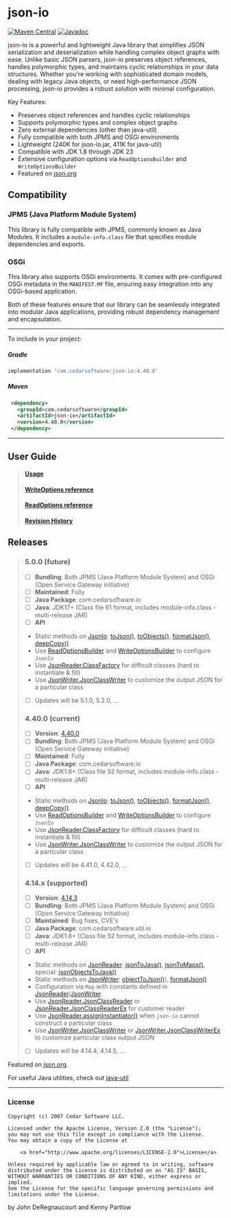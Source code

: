 json-io
=======
[![Maven Central](https://badgen.net/maven/v/maven-central/com.cedarsoftware/json-io)](https://central.sonatype.com/search?q=json-io&namespace=com.cedarsoftware)
[![Javadoc](https://javadoc.io/badge/com.cedarsoftware/json-io.svg)](http://www.javadoc.io/doc/com.cedarsoftware/json-io)

json-io is a powerful and lightweight Java library that simplifies JSON serialization and deserialization while handling complex object graphs with ease. Unlike basic JSON parsers, json-io preserves object references, handles polymorphic types, and maintains cyclic relationships in your data structures. Whether you're working with sophisticated domain models, dealing with legacy Java objects, or need high-performance JSON processing, json-io provides a robust solution with minimal configuration.

Key Features:
- Preserves object references and handles cyclic relationships
- Supports polymorphic types and complex object graphs
- Zero external dependencies (other than java-util)
- Fully compatible with both JPMS and OSGi environments
- Lightweight (240K for json-io.jar, 411K for java-util)
- Compatible with JDK 1.8 through JDK 23
- Extensive configuration options via `ReadOptionsBuilder` and `WriteOptionsBuilder`
- Featured on [json.org](http://json.org)
## Compatibility

### JPMS (Java Platform Module System)

This library is fully compatible with JPMS, commonly known as Java Modules. It includes a `module-info.class` file that
specifies module dependencies and exports.

### OSGi

This library also supports OSGi environments. It comes with pre-configured OSGi metadata in the `MANIFEST.MF` file, ensuring easy integration into any OSGi-based application.

Both of these features ensure that our library can be seamlessly integrated into modular Java applications, providing robust dependency management and encapsulation.

___
To include in your project:
##### Gradle
```groovy
implementation 'com.cedarsoftware:json-io:4.40.0'
```

##### Maven
```xml
 <dependency>
   <groupId>com.cedarsoftware</groupId>
   <artifactId>json-io</artifactId>
   <version>4.40.0</version>
 </dependency>
```
___

## User Guide
>#### [Usage](/user-guide.md)
>#### [WriteOptions reference](/user-guide-writeOptions.md)
>#### [ReadOptions reference](/user-guide-readOptions.md)
>#### [Revision History](/changelog.md)

## Releases
>### 5.0.0 (future)
>- [ ] **Bundling**: Both JPMS (Java Platform Module System) and OSGi (Open Service Gateway initiative)
>- [ ] **Maintained**: Fully
>- [ ] **Java Package**: com.cedarsoftware.io
>- [ ] **Java**: JDK17+ (Class file 61 format, includes module-info.class - multi-release JAR)
>- [ ] **API**
   >  - Static methods on [JsonIo](https://www.javadoc.io/doc/com.cedarsoftware/json-io/latest/com/cedarsoftware/io/JsonIo.html): [toJson()](https://www.javadoc.io/static/com.cedarsoftware/json-io/4.40.0/com/cedarsoftware/io/JsonIo.html#toJson(java.lang.Object,com.cedarsoftware.io.WriteOptions)), [toObjects()](https://www.javadoc.io/static/com.cedarsoftware/json-io/4.40.0/com/cedarsoftware/io/JsonIo.html#toObjects(java.lang.String,com.cedarsoftware.io.ReadOptions,java.lang.Class)), [formatJson()](https://www.javadoc.io/static/com.cedarsoftware/json-io/4.40.0/com/cedarsoftware/io/JsonIo.html#formatJson(java.lang.String,com.cedarsoftware.io.ReadOptions,com.cedarsoftware.io.WriteOptions)), [deepCopy()](https://www.javadoc.io/static/com.cedarsoftware/json-io/4.40.0/com/cedarsoftware/io/JsonIo.html#deepCopy(java.lang.Object,com.cedarsoftware.io.ReadOptions,com.cedarsoftware.io.WriteOptions))
>  - Use [ReadOptionsBuilder](/user-guide-readOptions.md) and [WriteOptionsBuilder](/user-guide-writeOptions.md) to configure `JsonIo`
>  - Use [JsonReader.ClassFactory](https://www.javadoc.io/static/com.cedarsoftware/json-io/4.40.0/com/cedarsoftware/io/JsonReader.ClassFactory.html) for difficult classes (hard to instantiate & fill)
>  - Use [JsonWriter.JsonClassWriter](https://www.javadoc.io/static/com.cedarsoftware/json-io/4.40.0/com/cedarsoftware/io/JsonWriter.JsonClassWriter.html) to customize the output JSON for a particular class
>- [ ] Updates will be 5.1.0, 5.2.0, ...
>### 4.40.0 (current)
>- [ ] **Version**: [4.40.0](https://www.javadoc.io/doc/com.cedarsoftware/json-io/4.40.0/index.html)
>- [ ] **Bundling**: Both JPMS (Java Platform Module System) and OSGi (Open Service Gateway initiative)
>- [ ] **Maintained**: Fully
>- [ ] **Java Package**: com.cedarsoftware.io
>- [ ] **Java**: JDK1.8+ (Class file 52 format, includes module-info.class - multi-release JAR)
>- [ ] **API**
>  - Static methods on [JsonIo](https://www.javadoc.io/doc/com.cedarsoftware/json-io/latest/com/cedarsoftware/io/JsonIo.html): [toJson()](https://www.javadoc.io/static/com.cedarsoftware/json-io/4.40.0/com/cedarsoftware/io/JsonIo.html#toJson(java.lang.Object,com.cedarsoftware.io.WriteOptions)), [toObjects()](https://www.javadoc.io/static/com.cedarsoftware/json-io/4.40.0/com/cedarsoftware/io/JsonIo.html#toObjects(java.lang.String,com.cedarsoftware.io.ReadOptions,java.lang.Class)), [formatJson()](https://www.javadoc.io/static/com.cedarsoftware/json-io/4.40.0/com/cedarsoftware/io/JsonIo.html#formatJson(java.lang.String,com.cedarsoftware.io.ReadOptions,com.cedarsoftware.io.WriteOptions)), [deepCopy()](https://www.javadoc.io/static/com.cedarsoftware/json-io/4.40.0/com/cedarsoftware/io/JsonIo.html#deepCopy(java.lang.Object,com.cedarsoftware.io.ReadOptions,com.cedarsoftware.io.WriteOptions))
>  - Use [ReadOptionsBuilder](/user-guide-readOptions.md) and [WriteOptionsBuilder](/user-guide-writeOptions.md) to configure `JsonIo`
>  - Use [JsonReader.ClassFactory](https://www.javadoc.io/static/com.cedarsoftware/json-io/4.40.0/com/cedarsoftware/io/JsonReader.ClassFactory.html) for difficult classes (hard to instantiate & fill)
>  - Use [JsonWriter.JsonClassWriter](https://www.javadoc.io/static/com.cedarsoftware/json-io/4.40.0/com/cedarsoftware/io/JsonWriter.JsonClassWriter.html) to customize the output JSON for a particular class
>- [ ] Updates will be 4.41.0, 4.42.0, ...
>### 4.14.x (supported)
>- [ ] **Version**: [4.14.3](https://www.javadoc.io/doc/com.cedarsoftware/json-io/4.14.3/index.html)
>- [ ] **Bundling**: Both JPMS (Java Platform Module System) and OSGi (Open Service Gateway initiative)
>- [ ] **Maintained**: Bug fixes, CVE's
>- [ ] **Java Package**: com.cedarsoftware.util.io
>- [ ] **Java**: JDK1.8+ (Class file 52 format, includes module-info.class - multi-release JAR)
>- [ ] **API**
>  - Static methods on [JsonReader](https://www.javadoc.io/doc/com.cedarsoftware/json-io/4.14.3/com/cedarsoftware/util/io/JsonReader.html): [jsonToJava()](https://www.javadoc.io/doc/com.cedarsoftware/json-io/4.14.3/com/cedarsoftware/util/io/JsonReader.html#jsonToJava-java.lang.String-java.util.Map-), [jsonToMaps()](https://www.javadoc.io/doc/com.cedarsoftware/json-io/4.14.3/com/cedarsoftware/util/io/JsonReader.html#jsonToMaps-java.lang.String-java.util.Map-), special: [jsonObjectsToJava()](https://www.javadoc.io/doc/com.cedarsoftware/json-io/4.14.3/com/cedarsoftware/util/io/JsonReader.html#jsonObjectsToJava-com.cedarsoftware.util.io.JsonObject-)
>  - Static methods on [JsonWriter](https://www.javadoc.io/doc/com.cedarsoftware/json-io/4.14.3/com/cedarsoftware/util/io/JsonWriter.html): [objectToJson()](https://www.javadoc.io/doc/com.cedarsoftware/json-io/4.14.3/com/cedarsoftware/util/io/JsonWriter.html#objectToJson-java.lang.Object-java.util.Map-)), [formatJson()](https://www.javadoc.io/doc/com.cedarsoftware/json-io/4.14.3/com/cedarsoftware/util/io/JsonWriter.html#formatJson-java.lang.String-java.util.Map-java.util.Map-)
>  - Configuration via `Map` with constants defined in [JsonReader](https://www.javadoc.io/static/com.cedarsoftware/json-io/4.14.3/constant-values.html#com.cedarsoftware.util.io.JsonReader.CLASSLOADER)/[JsonWriter](https://www.javadoc.io/static/com.cedarsoftware/json-io/4.14.3/constant-values.html#com.cedarsoftware.util.io.JsonWriter.CLASSLOADER).
>  - Use [JsonReader.JsonClassReader](https://www.javadoc.io/doc/com.cedarsoftware/json-io/4.14.3/com/cedarsoftware/util/io/JsonReader.JsonClassReader.html) or [JsonReader.JsonClassReaderEx](https://www.javadoc.io/doc/com.cedarsoftware/json-io/4.14.3/com/cedarsoftware/util/io/JsonReader.JsonClassReaderEx.html) for customer reader
>  - Use [JsonReader.assignInstantiator()](https://www.javadoc.io/static/com.cedarsoftware/json-io/4.14.3/com/cedarsoftware/util/io/JsonReader.html#assignInstantiator-java.lang.Class-com.cedarsoftware.util.io.JsonReader.Factory-) when `json-io` cannot construct a particular class
>  - Use [JsonWriter.JsonClassWriter](https://www.javadoc.io/static/com.cedarsoftware/json-io/4.14.3/com/cedarsoftware/util/io/JsonWriter.JsonClassWriter.html) or [JsonWriter.JsonClassWriterEx](https://www.javadoc.io/static/com.cedarsoftware/json-io/4.14.3/com/cedarsoftware/util/io/JsonWriter.JsonClassWriterEx.html) to customize particular class output JSON
>- [ ] Updates will be 4.14.4, 4.14.5, ...

Featured on [json.org](http://json.org).

For useful Java utilities, check out [java-util](http://github.com/jdereg/java-util)
___
### License
```
Copyright (c) 2007 Cedar Software LLC.

Licensed under the Apache License, Version 2.0 (the "License");
you may not use this file except in compliance with the License.
You may obtain a copy of the License at

    <a href="http://www.apache.org/licenses/LICENSE-2.0">License</a>

Unless required by applicable law or agreed to in writing, software
distributed under the License is distributed on an "AS IS" BASIS,
WITHOUT WARRANTIES OR CONDITIONS OF ANY KIND, either express or implied.
See the License for the specific language governing permissions and
limitations under the License.
```

by John DeRegnaucourt and Kenny Partlow
